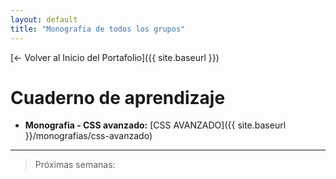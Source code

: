 ```yaml
---
layout: default
title: "Monografia de todos los grupos"
---
```

[← Volver al Inicio del Portafolio]({{ site.baseurl }})
# Cuaderno de aprendizaje
- **Monografia - CSS avanzado:** [CSS AVANZADO]({{ site.baseurl }}/monografias/css-avanzado)

---

> Próximas semanas:

